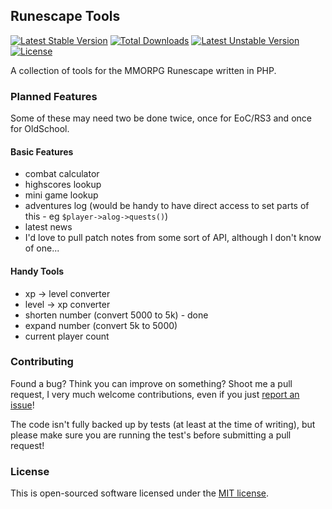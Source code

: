 ## Runescape Tools

[![Latest Stable Version](https://poser.pugx.org/rschallenges/runescapetools/v/stable.png)](https://packagist.org/packages/rschallenges/runescapetools) [![Total Downloads](https://poser.pugx.org/rschallenges/runescapetools/downloads.png)](https://packagist.org/packages/rschallenges/runescapetools) [![Latest Unstable Version](https://poser.pugx.org/rschallenges/runescapetools/v/unstable.png)](https://packagist.org/packages/rschallenges/runescapetools) [![License](https://poser.pugx.org/rschallenges/runescapetools/license.png)](https://packagist.org/packages/rschallenges/runescapetools)

A collection of tools for the MMORPG Runescape written in PHP.

### Planned Features

Some of these may need two be done twice, once for EoC/RS3 and once for OldSchool.

#### Basic Features

- combat calculator
- highscores lookup
- mini game lookup
- adventures log (would be handy to have direct access to set parts of this - eg `$player->alog->quests()`)
- latest news
- I'd love to pull patch notes from some sort of API, although I don't know of one...

#### Handy Tools

- xp -> level converter
- level -> xp converter
- shorten number (convert 5000 to 5k) - done
- expand number (convert 5k to 5000)
- current player count

### Contributing

Found a bug? Think you can improve on something? Shoot me a pull request, I very much welcome contributions, even if you just [report an issue](https://github.com/RsChallenges/RunescapeTools/issues)!

The code isn't fully backed up by tests (at least at the time of writing), but please make sure you are running the test's before submitting a pull request!

### License

This is open-sourced software licensed under the [MIT license](http://beingtomgreen.mit-license.org/).